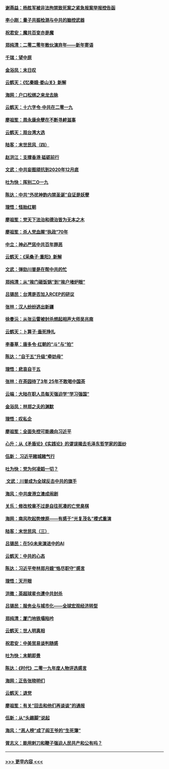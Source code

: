 #### [谢燕益：杨胜军被非法拘禁致死案之紧急报案举报控告函](../pages/nsc993/n11756134.md?t=12311155) 
#### [李小刚：量子共振检测与中共的脑控武器](../pages/nsc993/n11754518.md?t=12311155) 
#### [祝君安：魔共百变亦是魔](../pages/nsc993/n11754469.md?t=12311155) 
#### [郑纯清：二零二零年散伙演弃年——新年寄语](../pages/nsc993/n11754195.md?t=12311155) 
#### [千瑞：望中原](../pages/nsc993/n11754159.md?t=12311155) 
#### [金浴凤：末日叹](../pages/nsc993/n11752359.md?t=12311155) 
#### [云鹤天：《忆秦娥‧娄山关》新解](../pages/nsc993/n11752348.md?t=12311155) 
#### [海网：户口松绑之来龙去脉](../pages/nsc993/n11752328.md?t=12311155) 
#### [云鹤天：十六字令‧中共在二零一九](../pages/nsc993/n11752305.md?t=12311155) 
#### [廖祖笙：周永康余孽在不断寻衅滋事](../pages/nsc993/n11751013.md?t=12311155) 
#### [云鹤天：观台湾大选](../pages/nsc993/n11751007.md?t=12311155) 
#### [陆客：末世民风（四）](../pages/nsc993/n11749203.md?t=12311155) 
#### [赵洪江：支撑香港 砥砺前行](../pages/nsc993/n11748482.md?t=12311155) 
#### [文武：中共妄图顽抗到2020年12月底](../pages/nsc993/n11748446.md?t=12311155) 
#### [吐为快：挥别二O一九](../pages/nsc993/n11748411.md?t=12311155) 
#### [陈达：中共“外扰神韵内禁圣诞”自证是妖孽](../pages/nsc993/n11748226.md?t=12311155) 
#### [理悟：怪胎红朝](../pages/nsc993/n11748206.md?t=12311155) 
#### [廖祖笙：党天下法治和德治皆为无本之木](../pages/nsc993/n11748135.md?t=12311155) 
#### [廖祖笙：杀人党血腥“执政”70年](../pages/nsc993/n11745144.md?t=12311155) 
#### [中立：神必严惩中共百年罪恶](../pages/nsc993/n11744970.md?t=12311155) 
#### [云鹤天：《采桑子‧重阳》新解](../pages/nsc993/n11744948.md?t=12311155) 
#### [文武：弹劾川普是在帮中共的忙](../pages/nsc993/n11744758.md?t=12311155) 
#### [郑纯清：从“挨门砸饭锅”到“挨户堵炉眼”](../pages/nsc993/n11744745.md?t=12311155) 
#### [吕锡民：台湾是否加入RCEP的研议](../pages/nsc993/n11744701.md?t=12311155) 
#### [张林：汉人纷纷逃出新疆](../pages/nsc993/n11743530.md?t=12311155) 
#### [徐曼沅：从张云雷被封杀想起相声大师吴兆南](../pages/nsc993/n11741816.md?t=12311155) 
#### [云鹤天：卜算子‧垂死挣扎](../pages/nsc993/n11739956.md?t=12311155) 
#### [李春草：唐多令‧红朝的“斗”与“拍”](../pages/nsc993/n11739830.md?t=12311155) 
#### [陈达：“自干五”升级“牵妨母”](../pages/nsc993/n11739724.md?t=12311155) 
#### [理悟：悲哀自干五](../pages/nsc993/n11739547.md?t=12311155) 
#### [张林：在茶园待了3年 25年不敢喝中国茶](../pages/nsc993/n11739240.md?t=12311155) 
#### [云端：大陆在职人员每天强迫学“学习强国”](../pages/nsc993/n11738735.md?t=12311155) 
#### [金浴凤：林郑之夫的渊默](../pages/nsc993/n11737735.md?t=12311155) 
#### [理悟：叹私企](../pages/nsc993/n11737715.md?t=12311155) 
#### [廖祖笙：全面失控可能袭向习近平](../pages/nsc993/n11737704.md?t=12311155) 
#### [心升：从《矛盾论》《实践论》的谬误揭去毛泽东哲学家的面纱](../pages/nsc993/n11736962.md?t=12311155) 
#### [伍新： 习近平赌城赌气行](../pages/nsc993/n11736929.md?t=12311155) 
#### [吐为快：党为何凌蹈一切？](../pages/nsc993/n11736915.md?t=12311155) 
#### [ 文武：川普成为全球反击中共的旗手](../pages/nsc993/n11736882.md?t=12311155) 
#### [海风：中共废港立澳成闹剧](../pages/nsc993/n11735857.md?t=12311155) 
#### [关乐：修改校章不过是自往死凑的亡党臭棋](../pages/nsc993/n11735097.md?t=12311155) 
#### [海网：南风吹起势燎原——有感于“光复茂名”模式重演](../pages/nsc993/n11732308.md?t=12311155) 
#### [陆客：末世民风（三）](../pages/nsc993/n11732211.md?t=12311155) 
#### [吕锡民：在5G未来演进中的AI](../pages/nsc993/n11730010.md?t=12311155) 
#### [云鹤天：中共的心态](../pages/nsc993/n11729906.md?t=12311155) 
#### [陈达：习近平夸林郑月娥“恪尽职守”感言](../pages/nsc993/n11729881.md?t=12311155) 
#### [理悟：天开眼](../pages/nsc993/n11729699.md?t=12311155) 
#### [洪微：英超球星也遭中共封杀](../pages/nsc993/n11727243.md?t=12311155) 
#### [吕锡民：服务业与城市化——全球宏观经济转型](../pages/nsc993/n11725845.md?t=12311155) 
#### [郑纯清：厦门地铁塌陷吟](../pages/nsc993/n11725813.md?t=12311155) 
#### [云鹤天：世人明真相](../pages/nsc993/n11725621.md?t=12311155) 
#### [祝君安：中美贸易谈判随感](../pages/nsc993/n11725609.md?t=12311155) 
#### [吐为快：末朝即景](../pages/nsc993/n11723365.md?t=12311155) 
#### [陈达：《时代》二零一九年度人物评选感言](../pages/nsc993/n11723337.md?t=12311155) 
#### [海网：正告张晓明们](../pages/nsc993/n11723228.md?t=12311155) 
#### [云鹤天：退党](../pages/nsc993/n11723056.md?t=12311155) 
#### [廖祖笙：有关“回去和他们再谈谈”的通报](../pages/nsc993/n11722442.md?t=12311155) 
#### [伍新：从“头踢脚”说起](../pages/nsc993/n11722429.md?t=12311155) 
#### [海风：“恶人榜”成了阎王爷的“生死簿”](../pages/nsc993/n11722272.md?t=12311155) 
#### [胥志义：能用剌刀和鞭子强迫人民共产和公有吗？](../pages/nsc993/n11720569.md?t=12311155) 

----
#### [ >>> 更早内容 <<< ](../indexes/nsc993-earlier.md)
